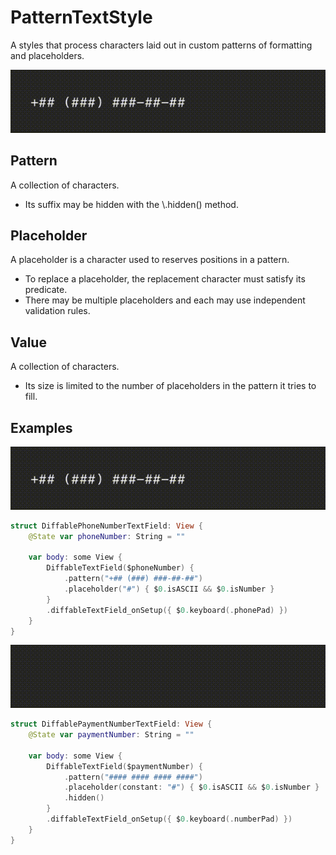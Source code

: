 # PatternTextStyle

A styles that process characters laid out in custom patterns of formatting and placeholders.

![DiffablePhoneNumberTextField.gif](../Assets/DiffablePhoneNumberTextField.gif)

## Pattern

A collection of characters.

- Its suffix may be hidden with the \\.hidden() method.

## Placeholder

A placeholder is a character used to reserves positions in a pattern. 

- To replace a placeholder, the replacement character must satisfy its predicate.
- There may be multiple placeholders and each may use independent validation rules.

## Value

A collection of characters. 

- Its size is limited to the number of placeholders in the pattern it tries to fill.

## Examples

![DiffablePhoneNumberTextField.gif](../Assets/DiffablePhoneNumberTextField.gif)

```swift
struct DiffablePhoneNumberTextField: View {
    @State var phoneNumber: String = ""
    
    var body: some View {
        DiffableTextField($phoneNumber) {
            .pattern("+## (###) ###-##-##")
            .placeholder("#") { $0.isASCII && $0.isNumber }
        }
        .diffableTextField_onSetup({ $0.keyboard(.phonePad) })
    }
}
```

![DiffablePhoneNumberTextField.gif](../Assets/DiffablePaymentNumberTextField.gif)

```swift
struct DiffablePaymentNumberTextField: View {
    @State var paymentNumber: String = ""
    
    var body: some View {
        DiffableTextField($paymentNumber) {
            .pattern("#### #### #### ####")
            .placeholder(constant: "#") { $0.isASCII && $0.isNumber }
            .hidden()
        }
        .diffableTextField_onSetup({ $0.keyboard(.numberPad) })
    }
}
```
